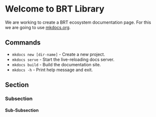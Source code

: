 # Welcome to BRT Library

We are working to create a BRT ecosystem documentation page. For this we are going to use [mkdocs.org](https://www.mkdocs.org).

## Commands

* `mkdocs new [dir-name]` - Create a new project.
* `mkdocs serve` - Start the live-reloading docs server.
* `mkdocs build` - Build the documentation site.
* `mkdocs -h` - Print help message and exit.

## Section
### Subsection
#### Sub-Subsection

